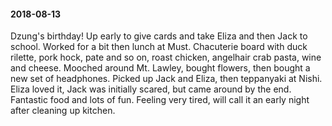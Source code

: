 #### 2018-08-13

Dzung's birthday! Up early to give cards and take Eliza and then Jack to school. Worked for a bit then lunch at Must. Chacuterie board with duck rilette, pork hock, pate and so on, roast chicken, angelhair crab pasta, wine and cheese. Mooched around Mt. Lawley, bought flowers, then bought a new set of headphones. Picked up Jack and Eliza, then teppanyaki at Nishi. Eliza loved it, Jack was initially scared, but came around by the end. Fantastic food and lots of fun. Feeling very tired, will call it an early night after cleaning up kitchen.